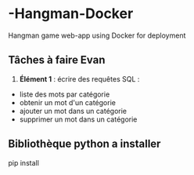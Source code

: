 # -Hangman-Docker
Hangman game web-app using Docker for deployment



## Tâches à faire Evan
1. **Élément 1** : écrire des requêtes SQL :
- liste des mots par catégorie
- obtenir un mot d'un catégorie
- ajouter un mot dans un catégorie
- supprimer un mot dans un catégorie

## Bibliothèque python a installer 

pip install 